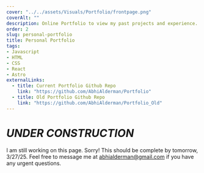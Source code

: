 ```yaml
---
cover: "../../assets/Visuals/Portfolio/frontpage.png"
coverAlt: ""
description: Online Portfolio to view my past projects and experience.
order: 2
slug: personal-portfolio
title: Personal Portfolio
tags:
- Javascript
- HTML
- CSS
- React
- Astro
externalLinks:
  - title: Current Portfolio Github Repo
    link: "https://github.com/AbhiAlderman/Portfolio"
  - title: Old Portfolio Github Repo
    link: "https://github.com/AbhiAlderman/Portfolio_Old"
---
```


# **_UNDER CONSTRUCTION_**
I am still working on this page. Sorry! This should be complete by tomorrow, 3/27/25. Feel free to message me at abhialderman@gmail.com if you have any urgent questions.